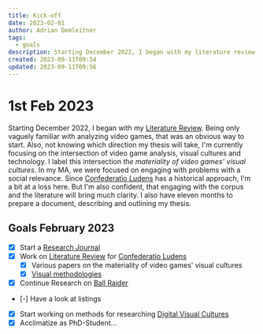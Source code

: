 ```yaml
---
title: Kick-off
date: 2023-02-01
author: Adrian Demleitner
tags:
  - goals
description: Starting December 2022, I began with my literature review. Being only vaguely familiar with analyzing video games, that was an obvious way to start.
created: 2023-09-11T09:54
updated: 2023-09-11T09:56
---
```

# 1st Feb 2023
Starting December 2022, I began with my [Literature Review](Literature%20Review.md). Being only vaguely familiar with analyzing video games, that was an obvious way to start. Also, not knowing which direction my thesis will take, I'm currently focusing on the intersection of video game analysis, visual cultures and technology. I label this intersection *the materiality of video games' visual cultures*. In my MA, we were focused on engaging with problems with a social relevance. Since [Confederatio Ludens](notes/Confederatio%20Ludens.md) has a historical approach, I'm a bit at a loss here. But I'm also confident, that engaging with the corpus and the literature will bring much clarity. I also have eleven months to prepare a document, describing and outlining my thesis.

## Goals February 2023
- [x] Start a [Research Journal](pages/research-journal.md)
- [x] Work on [Literature Review](Literature%20Review.md) for [Confederatio Ludens](notes/Confederatio%20Ludens.md)
	- [x] Various papers on the materiality of video games' visual cultures 
	- [x] [Visual methodologies](literature/roseVisualMethodologiesIntroduction2016.md)
- [x] Continue Research on [Ball Raider](db/games/Ball%20Raider.md)
- [-] Have a look at listings
- [x] Start working on methods for researching [Digital Visual Cultures](notes/Digital%20Visual%20Cultures.md)
- [x] Acclimatize as PhD-Student…